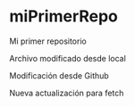 # miPrimerRepo
Mi primer repositorio

Archivo modificado desde local

Modificación desde Github

Nueva actualización para fetch


